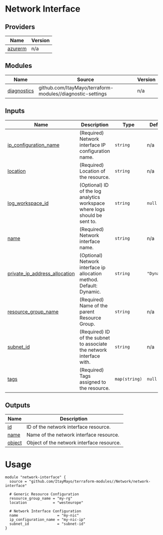 <!-- BEGIN_TF_DOCS -->
# Network Interface

## Providers

| Name | Version |
|------|---------|
| <a name="provider_azurerm"></a> [azurerm](#provider\_azurerm) | n/a |

## Modules

| Name | Source | Version |
|------|--------|---------|
| <a name="module_diagnostics"></a> [diagnostics](#module\_diagnostics) | github.com/ItayMayo/terraform-modules//diagnostic-settings | n/a |

## Inputs

| Name | Description | Type | Default | Required |
|------|-------------|------|---------|:--------:|
| <a name="input_ip_configuration_name"></a> [ip\_configuration\_name](#input\_ip\_configuration\_name) | (Required) Network interface IP configuration name. | `string` | n/a | yes |
| <a name="input_location"></a> [location](#input\_location) | (Required) Location of the resource. | `string` | n/a | yes |
| <a name="input_log_workspace_id"></a> [log\_workspace\_id](#input\_log\_workspace\_id) | (Optional) ID of the log analytics workspace where logs should be sent to. | `string` | `null` | no |
| <a name="input_name"></a> [name](#input\_name) | (Required) Network interface name. | `string` | n/a | yes |
| <a name="input_private_ip_address_allocation"></a> [private\_ip\_address\_allocation](#input\_private\_ip\_address\_allocation) | (Optional) Network interface ip allocation method. Default: Dynamic. | `string` | `"Dynamic"` | no |
| <a name="input_resource_group_name"></a> [resource\_group\_name](#input\_resource\_group\_name) | (Required) Name of the parent Resource Group. | `string` | n/a | yes |
| <a name="input_subnet_id"></a> [subnet\_id](#input\_subnet\_id) | (Required) ID of the subnet to associate the network interface with. | `string` | n/a | yes |
| <a name="input_tags"></a> [tags](#input\_tags) | (Required) Tags assigned to the resource. | `map(string)` | `null` | no |

## Outputs

| Name | Description |
|------|-------------|
| <a name="output_id"></a> [id](#output\_id) | ID of the network interface resource. |
| <a name="output_name"></a> [name](#output\_name) | Name of the network interface resource. |
| <a name="output_object"></a> [object](#output\_object) | Object of the network interface resource. |

# Usage

```
module "network-interface" {
  source = "github.com/ItayMayo/terraform-modules//Network/network-interface"

  # Generic Resource Configuration
  resource_group_name = "my-rg"
  location            = "westeurope"

  # Network Interface Configuration
  name                  = "my-nic"
  ip_configuration_name = "my-nic-ip"
  subnet_id             = "subnet-id"
}
```
<!-- END_TF_DOCS -->